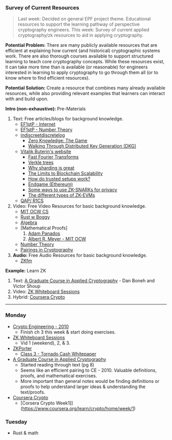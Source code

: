 ### Survey of Current Resources
> Last week: Decided on general EPF project theme. Educational resources to support the learning pathway of perspective cryptography engineers. 
> This week: Survey of current applied cryptography/zk resources to aid in applying cryptography.

**Potential Problem:** There are many publicly available resources that are efficient at explaining how current (and historical) cryptographic systems work. There are also thorough courses available to support structured learning to teach core cryptography concepts. While these resources exist, it can take more time than is available (or reasonable) for engineers interested in learning to apply cryptography to go through them all (or to know where to find efficient resources).

**Potential Solution:** Create a resource that combines many already available resources, while also providing relevant examples that learners can interact with and build upon. 

**Intro (non-exhaustive):** Pre-Materials
1. Text: Free articles/blogs for background knowledge.
	- [EF1stP - Internet](https://explained-from-first-principles.com/internet/)
	- [EF1stP - Number Theory](https://explained-from-first-principles.com/number-theory/)
	- [indiscreetdiscretelog](https://thork.net/)
		- [Zero Knowledge: The Game](https://thork.net/posts/2020_zero_knowledge_game/)
		- [Walking Through Distributed Key Generation (DKG)](https://thork.net/posts/2022_4_21_dkg/)
	- [Vitalik Buterin's website](https://vitalik.ca/)
		- [Fast Fourier Transforms](https://vitalik.ca/general/2019/05/12/fft.html)
		- [Verkle trees](https://vitalik.ca/general/2021/06/18/verkle.html)
		- [Why sharding is great](https://vitalik.ca/general/2021/04/07/sharding.html)
		- [The Limits to Blockchain Scalability](https://vitalik.ca/general/2021/05/23/scaling.html)
		- [How do trusted setups work?](https://vitalik.ca/general/2022/03/14/trustedsetup.html)
		- [Endgame (Ethereum)](https://vitalik.ca/general/2021/12/06/endgame.html)
		- [Some ways to use ZK-SNARKs for privacy](https://vitalik.ca/general/2022/06/15/using_snarks.html)
		- [The different types of ZK-EVMs](https://vitalik.ca/general/2022/08/04/zkevm.html)
	- [QAP/ R1CS](https://medium.com/@VitalikButerin/quadratic-arithmetic-programs-from-zero-to-hero-f6d558cea649)
2. Video: Free Video Resources for basic background knowledge.
	- [MIT OCW CS](https://youtu.be/8mAITcNt710)
	- [Rust w Boggy](https://www.youtube.com/playlist?list=PLai5B987bZ9CoVR-QEIN9foz4QCJ0H2Y8)
	- [Algebra](https://youtu.be/LwCRRUa8yTU)
	- [Mathematical Proofs]
		1. [Adam Panados](https://www.youtube.com/playlist?list=PLdciPPorsHuktAIU2ebPuFqxSvyBAkH57)
		2. [Albert R. Meyer - MIT OCW](https://www.youtube.com/playlist?list=PLUl4u3cNGP60UlabZBeeqOuoLuj_KNphQ)
	- [Number Theory](https://youtu.be/19SW3P_PRHQ)
	- [Pairings in Cryptography](https://youtu.be/8WDOpzxpnTE)
3. **Audio:** Free Audio Resources for basic background knowledge.
	- [ZKfm](https://zeroknowledge.fm/zero-knowledge-series/)

**Example:** Learn ZK 
1. Text: [A Graduate Course in Applied Cryptography](https://toc.cryptobook.us/book.pdf) - Dan Boneh and Victor Shoup
2. Video:  [ZK Whiteboard Sessions](https://www.youtube.com/playlist?list=PLj80z0cJm8QErn3akRcqvxUsyXWC81OGq)
3. Hybrid: [Coursera Crypto](https://www.coursera.org/learn/crypto)
   
____
### Monday
- [Crypto Engineering - 2010](https://github.com/doulos819/mjr/blob/main/research/Notes/books/Cryptography%20Engineering%20-%202010.md)
	- Finish ch 3 this week & start doing exercises.
- [ZK Whiteboard Sessions](https://www.youtube.com/playlist?list=PLj80z0cJm8QErn3akRcqvxUsyXWC81OGq)
	- Vid 1 (weekend), 2, & 3.
- [ZKPorter](https://www.youtube.com/playlist?list=PLvvyxOd1rILcb4S3KkQn_V3Kx4iVI6Yw-)
	- [Class 3 - Tornado Cash Whitepaper](https://www.youtube.com/watch?v=jGmvJZ7m7WU&ab_channel=Porter)
- [A Graduate Course in Applied Cryptography](https://toc.cryptobook.us/book.pdf)
	- Started reading through text (pg 8)
	- Seems like an efficient pairing to CE - 2010. Valuable definitions, proofs, and mathematical exercises. 
	- More important than general notes would be finding definitions or proofs to help understand larger ideas & understanding the text/proofs.
-  [Coursera Crypto](https://www.coursera.org/learn/crypto)
	- [Corsera Crypto Week1]](https://www.coursera.org/learn/crypto/home/week/1)

### Tuesday
- Rust & math